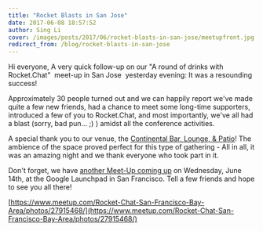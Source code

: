 ```yaml
---
title: "Rocket Blasts in San Jose"
date: 2017-06-08 18:57:52
author: Sing Li
cover: /images/posts/2017/06/rocket-blasts-in-san-jose/meetupfront.jpg
redirect_from: /blog/rocket-blasts-in-san-jose
---
```


Hi everyone, A very quick follow-up on our "A round of drinks with Rocket.Chat"  meet-up in San Jose  yesterday evening: It was a resounding success!

Approximately 30 people turned out and we can happily report we've made quite a few new friends, had a chance to meet some long-time supporters, introduced a few of you to Rocket.Chat, and most importantly, we've all had a blast (sorry, bad pun... ;) ) amidst all the conference activities.

A special thank you to our venue, the [Continental Bar, Lounge, & Patio](http://thecontinentalbar.com/)! The ambience of the space proved perfect for this type of gathering - All in all, it was an amazing night and we thank everyone who took part in it.

Don't forget, we have [another Meet-Up coming up](https://www.meetup.com/Rocket-Chat-San-Francisco-Bay-Area/events/240073568/) on Wednesday, June 14th, at the Google Launchpad in San Francisco. Tell a few friends and hope to see you all there!

[https://www.meetup.com/Rocket-Chat-San-Francisco-Bay-Area/photos/27915468/](https://www.meetup.com/Rocket-Chat-San-Francisco-Bay-Area/photos/27915468/)
